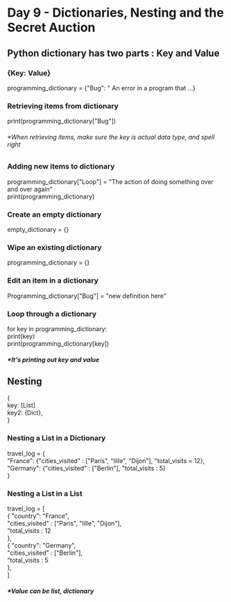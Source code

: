 # Day 9 - Dictionaries, Nesting and the Secret Auction

## Python dictionary has two parts : Key and Value 
### {Key: Value}
programming_dictionary = {"Bug": " An error in a program that ...}

### Retrieving items from dictionary
print(programming_dictionary["Bug"])
###### *When retrieving items, make sure the key is actual data type, and spell right 

### Adding new items to dictionary
programming_dictionary["Loop"] = "The action of doing something over and over again"<br>
print(programming_dictionary)

### Create an empty dictionary
empty_dictionary = {}

### Wipe an existing dictionary
programming_dictionary = {}

### Edit an item in a dictionary
Programming_dictionary["Bug"] = "new definition here"

### Loop through a dictionary
for key in programming_dictionary:<br>
  print(key)<br>
  print(programming_dictionary[key])<br>
##### *It's printing out key and value

## Nesting
{ <br>
  key: [List]<br>
  key2: {Dict},<br>
 }
 
 ### Nesting a List in a Dictionary
 travel_log = { <br>
  "France": {"cities_visited" : ["Paris", "lille", "Dijon"], "total_visits = 12},
  "Germany": {"cities_visited" : ["Berlin"], "total_visits : 5}<br>
 }<br>
 
 ### Nesting a List in a List
 travel_log = [ <br>
  {
    "country": "France", <br>
    "cities_visited" : ["Paris", "lille", "Dijon"], <br>
    "total_visits : 12<br>
  },<br>
  {
    "country": "Germany", <br>
    "cities_visited" : ["Berlin"],<br>
    "total_visits : 5<br>
  },<br>
 ]<br>
 
 
 
 
 ##### *Value can be list, dictionary

